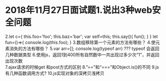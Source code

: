 ﻿# 2018年11月27日面试题1.说出3种web安全问题
2.let  c={
this.foo='foo';
this.baz='bar';
var self=this;
this.say(){
fun();
}
}
let fun=()=>{
console.log(this.foo);
}
3.数组移除第一个元素的方法有哪些？
4.使元素消失的方法有哪些？
5.var arr=[];
console.log(typeof arr)  ???
typeof  会返回几种数据类型
6.使用js，返回1到400所有自然数中一共出现过多少次“1”，并返回出现次数  
7.ajax请求的时候get 和post方式的区别
8.”==”和“===”和Object.is()的不同
9.js有几种函数调用方式?
10.js实现对象的深拷贝浅拷贝